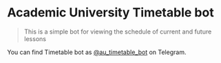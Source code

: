 # Academic University Timetable bot

> This is a simple bot for viewing the schedule of current and future lessons

You can find Timetable bot as [@au_timetable_bot](https://t.me/au_timetable_bot) on Telegram.
